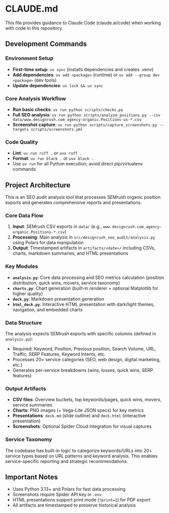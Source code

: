 # CLAUDE.md

This file provides guidance to Claude Code (claude.ai/code) when working with code in this repository.

## Development Commands

### Environment Setup
- **First-time setup**: `uv sync` (installs dependencies and creates .venv)
- **Add dependencies**: `uv add <package>` (runtime) or `uv add --group dev <package>` (dev tools)
- **Update dependencies**: `uv lock && uv sync`

### Core Analysis Workflow
- **Run basic checks**: `uv run python scripts/checks.py`
- **Full SEO analysis**: `uv run python scripts/analyze_positions.py --csv data/www.designrush.com_agency-organic.Positions-us-*.csv`
- **Screenshot capture**: `uv run python scripts/capture_screenshots.py --targets scripts/screenshots.yml`

### Code Quality
- **Lint**: `uv run ruff .` or `uvx ruff .`
- **Format**: `uv run black .` or `uvx black .`
- Use `uv run` for all Python execution; avoid direct pip/virtualenv commands

## Project Architecture

This is an SEO audit analysis tool that processes SEMrush organic position exports and generates comprehensive reports and presentations.

### Core Data Flow
1. **Input**: SEMrush CSV exports in `data/` (e.g., `www.designrush.com_agency-organic.Positions-*.csv`)
2. **Processing**: Main analysis in `src/designrush_seo_audit/analysis.py` using Polars for data manipulation
3. **Output**: Timestamped artifacts in `artifacts/<date>/` including CSVs, charts, markdown summaries, and HTML presentations

### Key Modules
- **`analysis.py`**: Core data processing and SEO metrics calculation (position distribution, quick wins, movers, service taxonomy)
- **`charts.py`**: Chart generation (built-in renderer + optional Matplotlib for higher quality)
- **`deck.py`**: Markdown presentation generation  
- **`html_deck.py`**: Interactive HTML presentation with dark/light themes, navigation, and embedded charts

### Data Structure
The analysis expects SEMrush exports with specific columns (defined in `analysis.py`):
- Required: Keyword, Position, Previous position, Search Volume, URL, Traffic, SERP Features, Keyword Intents, etc.
- Processes 20+ service categories (SEO, web design, digital marketing, etc.)
- Generates per-service breakdowns (wins, losses, quick wins, SERP features)

### Output Artifacts
- **CSV files**: Overview buckets, top keywords/pages, quick wins, movers, service summaries
- **Charts**: PNG images (+ Vega-Lite JSON specs) for key metrics
- **Presentations**: `deck.md` (slide outline) and `deck.html` (interactive presentation)
- **Screenshots**: Optional Spider Cloud integration for visual captures

### Service Taxonomy
The codebase has built-in logic to categorize keywords/URLs into 20+ service types based on URL patterns and keyword analysis. This enables service-specific reporting and strategic recommendations.

## Important Notes
- Uses Python 3.13+ and Polars for fast data processing
- Screenshots require Spider API key in `.env`
- HTML presentations support print mode (`?print=1`) for PDF export
- All artifacts are timestamped to preserve historical analysis